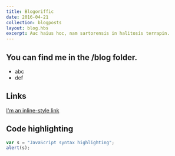 ```yaml
---
title: Blogoriffic
date: 2016-04-21
collection: blogposts
layout: blog.hbs
excerpt: Auc haius hoc, nam sartorensis in halitosis terrapin.
---
```


## You can find me in the /blog folder.

* abc
* def

## Links
[I'm an inline-style link](https://www.google.com)

## Code highlighting
```javascript
var s = "JavaScript syntax highlighting";
alert(s);
```


